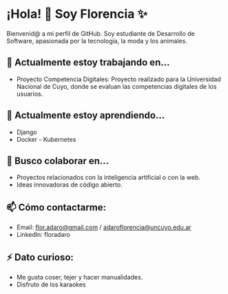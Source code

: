 # ¡Hola! 👋 Soy Florencia ✨

Bienvenid@ a mi perfil de GitHub. Soy estudiante de Desarrollo de Software, apasionada por la tecnología, la moda y los animales.

## 🔭 Actualmente estoy trabajando en...
- Proyecto Competencia Digitales: Proyecto realizado para la Universidad Nacional de Cuyo, donde se evaluan las competencias digitales de los usuarios.

## 🌱 Actualmente estoy aprendiendo...
- Django
- Docker - Kubernetes

## 👯 Busco colaborar en...
- Proyectos relacionados con la inteligencia artificial o con la web.
- Ideas innovadoras de código abierto.

## 📫 Cómo contactarme:
- Email: flor.adaro@gmail.com / adaroflorencia@uncuyo.edu.ar
- LinkedIn: floradaro

## ⚡ Dato curioso: 
- Me gusta coser, tejer y hacer manualidades.
- Disfruto de los karaokes
